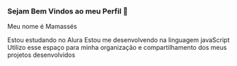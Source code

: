 ### Sejam Bem Vindos ao meu Perfil 💙

Meu nome é Mamassés

Estou estudando no Alura 
Estou me desenvolvendo na linguagem javaScript
Utilizo esse espaço para minha organização e compartilhamento dos meus projetos desenvolvidos 
